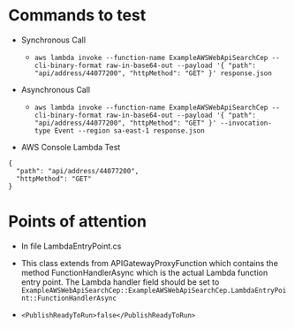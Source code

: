 # Commands to test

- Synchronous Call

  - `aws lambda invoke --function-name ExampleAWSWebApiSearchCep --cli-binary-format raw-in-base64-out --payload '{ "path": "api/address/44077200", "httpMethod": "GET" }' response.json`

- Asynchronous Call

  - `aws lambda invoke --function-name ExampleAWSWebApiSearchCep --cli-binary-format raw-in-base64-out --payload '{ "path": "api/address/44077200", "httpMethod": "GET" }' --invocation-type Event --region sa-east-1 response.json`

- AWS Console Lambda Test

```
{
  "path": "api/address/44077200",
  "httpMethod": "GET"
}
```

# Points of attention

- In file LambdaEntryPoint.cs
- This class extends from APIGatewayProxyFunction which contains the method FunctionHandlerAsync which is the actual Lambda function entry point. The Lambda handler field should be set to `ExampleAWSWebApiSearchCep::ExampleAWSWebApiSearchCep.LambdaEntryPoint::FunctionHandlerAsync`

- `<PublishReadyToRun>false</PublishReadyToRun>`

```

```
